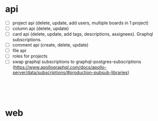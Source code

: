 # api
- [ ] project api (delete, update, add users, multiple boards in 1 project)
- [ ] column api (delete, update)
- [ ] card api (delete, update, add tags, descriptions, assignees). Graphql subscriptions.
- [ ] comment api (create, delete, update)
- [ ] file api
- [ ] roles for projects
- [ ] swap graphql subscriptions to graphql-postgres-subscriptions (https://www.apollographql.com/docs/apollo-server/data/subscriptions/#production-pubsub-libraries)

<br />
<br />
<br />

# web